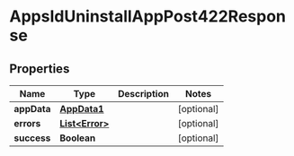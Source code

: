 

# AppsIdUninstallAppPost422Response


## Properties

Name | Type | Description | Notes
------------ | ------------- | ------------- | -------------
**appData** | [**AppData1**](AppData1.md) |  |  [optional]
**errors** | [**List&lt;Error&gt;**](Error.md) |  |  [optional]
**success** | **Boolean** |  |  [optional]



